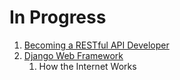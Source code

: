 # In Progress
1. [Becoming a RESTful API Developer](Becoming%20a%20RESTful%20API%20Developer.md)
2. [Django Web Framework](Django%20Web%20Framework.md)
	1. How the Internet Works